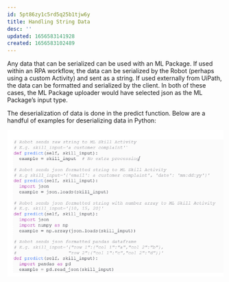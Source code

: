 ```yaml
---
id: 5pt86zy1c5rd5q25b1tjw6y
title: Handling String Data
desc: ''
updated: 1656583141928
created: 1656583102489
---
```


Any data that can be serialized can be used with an ML Package. If used within an RPA workflow, the data can be serialized by the Robot (perhaps using a custom Activity) and sent as a string. If used externally from UiPath, the data can be formatted and serialized by the client. In both of these cases, the ML Package uploader would have selected json as the ML Package’s input type.

The deserialization of data is done in the predict function. Below are a handful of examples for deserializing data in Python:

![Deserializing string data](/assets/images/2022-06-30-15-28-45.png)
